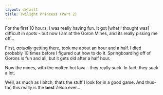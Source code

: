 ```yaml
---
layout: default
title: Twilight Princess (Part 2)
---
```


For the first 10 hours, I was really having fun. It got [what I thought was]
difficult in spots - but now I am at the Goron Mines, and its really pissing
me off...

First, _actually_ getting there, took me about an hour and a half. I died
probably 10 times before I figured out how to do it. Springboarding off of
Gorons is fun and all, but it gets old after a half hour.

Now the mines, with the molten hot lava - they really suck. In fact, they suck
a lot.

Well, as much as I bitch, thats the stuff I look for in a good game. And
thus-far, this really is the **best** Zelda ever...
